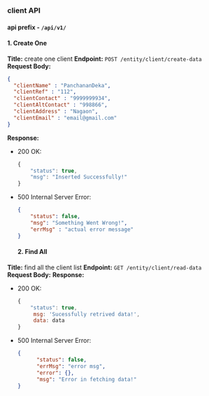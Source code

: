### client API

#### api prefix - `/api/v1/`


#### 1. Create One 

**Title:** create one client
**Endpoint:** `POST /entity/client/create-data`
**Request Body:** 
```json
{
  "clientName" : "PanchananDeka",
  "clientRef" : "112",
  "clientContact" : "9999999934",
  "clientAltContact" : "998866",
  "clientAddress" : "Nagaon",
  "clientEmail" : "email@gmail.com"
}
```

**Response:**

- 200 OK:

  ```js
  {
      "status": true,
      "msg": "Inserted Successfully!"
  }
  ```

- 500 Internal Server Error:

  ```json
  {
      "status": false,
      "msg": "Something Went Wrong!",
      "errMsg" : "actual error message"
  }
  ```


  #### 2. Find All 

**Title:** find all the client list
**Endpoint:** `GET /entity/client/read-data`
**Request Body:** 
**Response:**

- 200 OK:

  ```js
  {
      "status": true,
       msg: 'Sucessfully retrived data!',
       data: data
  }
  ```

- 500 Internal Server Error:

  ```json
  {
        "status": false,
        "errMsg": "error msg",
        "error": {},
        "msg": "Error in fetching data!"
  }
  ```
